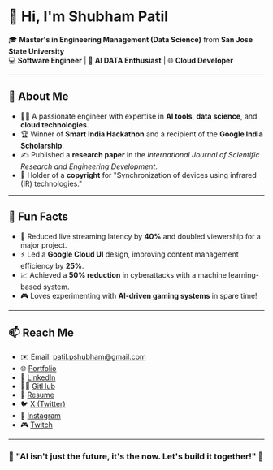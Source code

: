 # 👋 Hi, I'm Shubham Patil

🎓 **Master's in Engineering Management (Data Science)** from **San Jose State University**  
💻 **Software Engineer** | 🚀 **AI DATA Enthusiast** | 🌐 **Cloud Developer**

---

## 🌟 About Me

- 👨‍💻 A passionate engineer with expertise in **AI tools**, **data science**, and **cloud technologies**.  
- 🏆 Winner of **Smart India Hackathon** and a recipient of the **Google India Scholarship**.  
- ✍️ Published a **research paper** in the *International Journal of Scientific Research and Engineering Development*.  
- 📜 Holder of a **copyright** for "Synchronization of devices using infrared (IR) technologies."  

---

## 🚀 Fun Facts

- 🌌 Reduced live streaming latency by **40%** and doubled viewership for a major project.  
- ⚡ Led a **Google Cloud UI** design, improving content management efficiency by **25%**.  
- 📈 Achieved a **50% reduction** in cyberattacks with a machine learning-based system.  
- 🎮 Loves experimenting with **AI-driven gaming systems** in spare time!  

---

## 📫 Reach Me

- ✉️ Email: [patil.pshubham@gmail.com](mailto:patil.pshubham@gmail.com)  
- 🌐 [Portfolio](https://shubhampatil03/)  
- 💼 [LinkedIn](https://www.linkedin.com/in/shubhampatil03/)  
- 🧑‍💻 [GitHub](https://github.com/iiTzShubham)  
- 📄 [Resume](https://github.com/iiTzShubham/Resume2025.pdf)  
- 🐦 [X (Twitter)](https://x.com/S0NiC_03)  
- 📸 [Instagram](https://www.instagram.com/shubz.p98/)  
- 🎮 [Twitch](https://www.twitch.tv/s0nic_33)  

---

### 🤖 "AI isn't just the future, it's the now. Let's build it together!" 🚀
